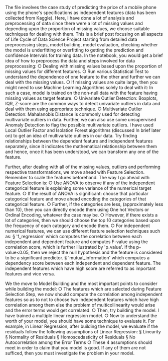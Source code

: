 The file involves the case study of predicting the price of a mobile phone using the phone's specifications as independent features (data has been collected from Kaggle). Here, I have done a lot of analysis and preprocessing of data since there were a lot of missing values and depending upon the proportion of missing values, we choose suitable techniques for dealing with them. This is a brief post focusing on all aspects of Life Cycle of Data Science Project starting from detailed data preprocessing steps, model building, model evaluation, checking whether the model is underfitting or overfitting to getting the prediction and confidence Intervals for training data.
In the notebook, you would get a brief idea of how to preprocess the data and steps involved for data preprocessing:
		○ Dealing with missing values based upon the proportion of missing values for different features.
		○ Run various Statistical Test to understand the dependence of one feature to the other and further we can deal with the missing values.
		○ If missing values are quite large, then you might need to use Machine Learning Algorithms solely to deal with it: In such a case, model is trained on the non-null data with the feature having missing values as target feature.
		○ Univariate Outlier Detection: Boxplots, IQR, Z-score are the common ways to detect univariate outliers in data and deal with them using appropriate technique.
		○ Multivariate Outlier Detection: Mahalanobis Distance is commonly used for detecting multivariate outliers in data. Further, we can also use some unsupervised Anomaly Detection to flag the possible multivariate outliers. I have used Local Outlier Factor and Isolation Forest algorithms (discussed   In brief later on) to get an idea of multivariate outliers in our data.
    Try finding relationships between the dependent feature and independent features separately, since it indicates the mathematical relationship between them and hence, once it has been understood, we can transform any one of the feature.
    
    
Further, after dealing with all of the missing values, outliers and performing respective transformations, we move ahead with Feature Selection. Remember to scale the features beforehand. The way I go ahead with Feature Selection is:
		○ Use ANOVA to observe if any of the independent categorical feature is explaining some variance of the numerical target feature.
		○ If the result of ANOVA is significant: choose that particular categorical feature and move ahead encoding the categories of that categorical feature. 
		○ Further, if the categories are less, (approximately less than 10), then you can directly encode them using One hot Vectors or Ordinal Encoding, whatever the case may be.
		○ However, if there exists a lot of categories, then we should choose the top 10 categories based upon the frequency of each category and encode them.
		○ For independent numerical features, we can use different feature selection techniques such as:
			§  'f_regression' which computes the correlation between each independent and dependent feature and computes F-value using the correlation score, which is further illustrated by 'p_value'. If the p-value<0.05, then we reject the null hypothesis and the feature is considered to be a significant predictor.
			§ 'mutual_information' which computes a dependency score between each independent and dependent feature. The independent features which have high score are referred to as important features and vice versa.


We the move to Model Building and the most important points to consider while building the model:
		○ The features which are selected during Feature Selection Step, we now should compute the correlation among independent features so as to not to choose two independent features which have high correlation among them else the problem of multicollinearity would arise and the error terms would get correlated.
		○ Then, try building the model. I have trained a multiple linear regression model.
		○ Now to understand the worth of your model, you should have some technique to evaluate it. For example, in Linear Regression, after building the model, we evaluate if the residuals follow the following assumptions of Linear Regression:
			§ Linearity
			§ Normality of Residuals
			§ Homoscedasticity of Residuals
			§ No Autocorrelation among the Error Terms
		○ These 4 assumptions should meet in order to claim that you model is good. If any of them are not sufficed, then you must investigate the problem in your model.
